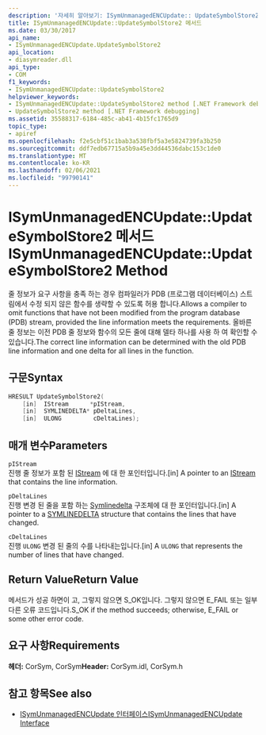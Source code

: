 ```yaml
---
description: '자세히 알아보기: ISymUnmanagedENCUpdate:: UpdateSymbolStore2 메서드'
title: ISymUnmanagedENCUpdate::UpdateSymbolStore2 메서드
ms.date: 03/30/2017
api_name:
- ISymUnmanagedENCUpdate.UpdateSymbolStore2
api_location:
- diasymreader.dll
api_type:
- COM
f1_keywords:
- ISymUnmanagedENCUpdate::UpdateSymbolStore2
helpviewer_keywords:
- ISymUnmanagedENCUpdate::UpdateSymbolStore2 method [.NET Framework debugging]
- UpdateSymbolStore2 method [.NET Framework debugging]
ms.assetid: 35588317-6184-485c-ab41-4b15fc1765d9
topic_type:
- apiref
ms.openlocfilehash: f2e5cbf51c1bab3a538fbf5a3e5824739fa3b250
ms.sourcegitcommit: ddf7edb67715a5b9a45e3dd44536dabc153c1de0
ms.translationtype: MT
ms.contentlocale: ko-KR
ms.lasthandoff: 02/06/2021
ms.locfileid: "99790141"
---
```

# <a name="isymunmanagedencupdateupdatesymbolstore2-method"></a><span data-ttu-id="d1387-103">ISymUnmanagedENCUpdate::UpdateSymbolStore2 메서드</span><span class="sxs-lookup"><span data-stu-id="d1387-103">ISymUnmanagedENCUpdate::UpdateSymbolStore2 Method</span></span>

<span data-ttu-id="d1387-104">줄 정보가 요구 사항을 충족 하는 경우 컴파일러가 PDB (프로그램 데이터베이스) 스트림에서 수정 되지 않은 함수를 생략할 수 있도록 허용 합니다.</span><span class="sxs-lookup"><span data-stu-id="d1387-104">Allows a compiler to omit functions that have not been modified from the program database (PDB) stream, provided the line information meets the requirements.</span></span> <span data-ttu-id="d1387-105">올바른 줄 정보는 이전 PDB 줄 정보와 함수의 모든 줄에 대해 델타 하나를 사용 하 여 확인할 수 있습니다.</span><span class="sxs-lookup"><span data-stu-id="d1387-105">The correct line information can be determined with the old PDB line information and one delta for all lines in the function.</span></span>  
  
## <a name="syntax"></a><span data-ttu-id="d1387-106">구문</span><span class="sxs-lookup"><span data-stu-id="d1387-106">Syntax</span></span>  
  
```cpp  
HRESULT UpdateSymbolStore2(  
    [in]  IStream      *pIStream,  
    [in]  SYMLINEDELTA* pDeltaLines,  
    [in]  ULONG         cDeltaLines);  
```  
  
## <a name="parameters"></a><span data-ttu-id="d1387-107">매개 변수</span><span class="sxs-lookup"><span data-stu-id="d1387-107">Parameters</span></span>  

 `pIStream`  
 <span data-ttu-id="d1387-108">진행 줄 정보가 포함 된 [IStream](/windows/desktop/api/objidl/nn-objidl-istream) 에 대 한 포인터입니다.</span><span class="sxs-lookup"><span data-stu-id="d1387-108">[in] A pointer to an [IStream](/windows/desktop/api/objidl/nn-objidl-istream) that contains the line information.</span></span>  
  
 `pDeltaLines`  
 <span data-ttu-id="d1387-109">진행 변경 된 줄을 포함 하는 [Symlinedelta](symlinedelta-structure.md) 구조체에 대 한 포인터입니다.</span><span class="sxs-lookup"><span data-stu-id="d1387-109">[in] A pointer to a [SYMLINEDELTA](symlinedelta-structure.md) structure that contains the lines that have changed.</span></span>  
  
 `cDeltaLines`  
 <span data-ttu-id="d1387-110">진행 `ULONG` 변경 된 줄의 수를 나타내는입니다.</span><span class="sxs-lookup"><span data-stu-id="d1387-110">[in] A `ULONG` that represents the number of lines that have changed.</span></span>  
  
## <a name="return-value"></a><span data-ttu-id="d1387-111">Return Value</span><span class="sxs-lookup"><span data-stu-id="d1387-111">Return Value</span></span>  

 <span data-ttu-id="d1387-112">메서드가 성공 하면이 고, 그렇지 않으면 S_OK입니다. 그렇지 않으면 E_FAIL 또는 일부 다른 오류 코드입니다.</span><span class="sxs-lookup"><span data-stu-id="d1387-112">S_OK if the method succeeds; otherwise, E_FAIL or some other error code.</span></span>  
  
## <a name="requirements"></a><span data-ttu-id="d1387-113">요구 사항</span><span class="sxs-lookup"><span data-stu-id="d1387-113">Requirements</span></span>  

 <span data-ttu-id="d1387-114">**헤더:** CorSym, CorSym</span><span class="sxs-lookup"><span data-stu-id="d1387-114">**Header:** CorSym.idl, CorSym.h</span></span>  
  
## <a name="see-also"></a><span data-ttu-id="d1387-115">참고 항목</span><span class="sxs-lookup"><span data-stu-id="d1387-115">See also</span></span>

- [<span data-ttu-id="d1387-116">ISymUnmanagedENCUpdate 인터페이스</span><span class="sxs-lookup"><span data-stu-id="d1387-116">ISymUnmanagedENCUpdate Interface</span></span>](isymunmanagedencupdate-interface.md)
